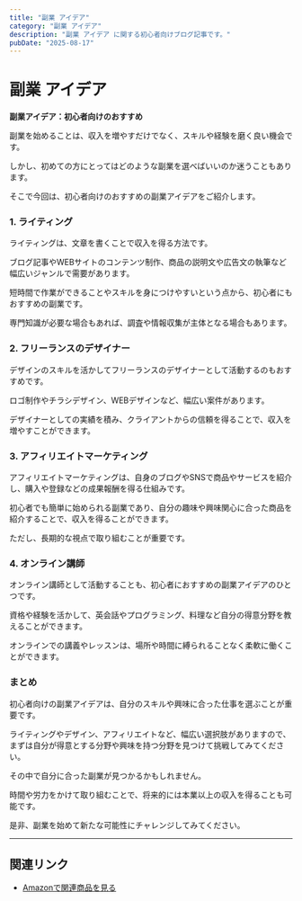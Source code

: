 ```yaml
---
title: "副業 アイデア"
category: "副業 アイデア"
description: "副業 アイデア に関する初心者向けブログ記事です。"
pubDate: "2025-08-17"
---
```


# 副業 アイデア

**副業アイデア：初心者向けのおすすめ**

副業を始めることは、収入を増やすだけでなく、スキルや経験を磨く良い機会です。

しかし、初めての方にとってはどのような副業を選べばいいのか迷うこともあります。

そこで今回は、初心者向けのおすすめの副業アイデアをご紹介します。



### **1. ライティング**

ライティングは、文章を書くことで収入を得る方法です。

ブログ記事やWEBサイトのコンテンツ制作、商品の説明文や広告文の執筆など幅広いジャンルで需要があります。

短時間で作業ができることやスキルを身につけやすいという点から、初心者にもおすすめの副業です。

専門知識が必要な場合もあれば、調査や情報収集が主体となる場合もあります。



### **2. フリーランスのデザイナー**

デザインのスキルを活かしてフリーランスのデザイナーとして活動するのもおすすめです。

ロゴ制作やチラシデザイン、WEBデザインなど、幅広い案件があります。

デザイナーとしての実績を積み、クライアントからの信頼を得ることで、収入を増やすことができます。



### **3. アフィリエイトマーケティング**

アフィリエイトマーケティングは、自身のブログやSNSで商品やサービスを紹介し、購入や登録などの成果報酬を得る仕組みです。

初心者でも簡単に始められる副業であり、自分の趣味や興味関心に合った商品を紹介することで、収入を得ることができます。

ただし、長期的な視点で取り組むことが重要です。



### **4. オンライン講師**

オンライン講師として活動することも、初心者におすすめの副業アイデアのひとつです。

資格や経験を活かして、英会話やプログラミング、料理など自分の得意分野を教えることができます。

オンラインでの講義やレッスンは、場所や時間に縛られることなく柔軟に働くことができます。



### **まとめ**

初心者向けの副業アイデアは、自分のスキルや興味に合った仕事を選ぶことが重要です。

ライティングやデザイン、アフィリエイトなど、幅広い選択肢がありますので、まずは自分が得意とする分野や興味を持つ分野を見つけて挑戦してみてください。

その中で自分に合った副業が見つかるかもしれません。

時間や労力をかけて取り組むことで、将来的には本業以上の収入を得ることも可能です。

是非、副業を始めて新たな可能性にチャレンジしてみてください。



---

## 関連リンク

- [Amazonで関連商品を見る](https://www.amazon.co.jp/s?k=%E5%89%AF%E6%A5%AD+%E3%82%A2%E3%82%A4%E3%83%87%E3%82%A2&tag=autowritehubai-22)
